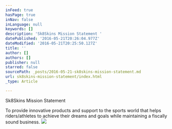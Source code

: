 ```yaml
---
inFeed: true
hasPage: true
inNav: false
inLanguage: null
keywords: []
description: 'Sk8Skins Mission Statement '
datePublished: '2016-05-21T20:26:04.977Z'
dateModified: '2016-05-21T20:25:50.127Z'
title: ''
author: []
authors: []
publisher: null
starred: false
sourcePath: _posts/2016-05-21-sk8skins-mission-statement.md
url: sk8skins-mission-statement/index.html
_type: Article

---
```

Sk8Skins Mission Statement

To provide innovative products and support to the sports world that helps riders/athletes to achieve their dreams and goals while maintaining a fiscally sound business.
![](https://the-grid-user-content.s3-us-west-2.amazonaws.com/109c4f22-9bc0-4575-a748-f47bf5e3b7f5.jpg)
